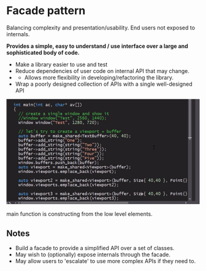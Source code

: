 #  Facade pattern

Balancing complexity and presentation/usability.
End users not exposed to internals.

**Provides a simple, easy to understand / use interface over a large and sophisticated body of code.**
 
* Make a library easier to use and test
* Reduce dependencies of user code on internal API that may change. 
* * Allows more flexibility in developing/refactoring the library.
* Wrap a poorly designed collection of APIs with a single well-designed API

![Main Function](Facade1.png)

main function is constructing from the low level elements. 


## Notes

* Build a facade to provide a simplified API over a set of classes.
* May wish to (optionally) expose internals through the facade.
* May allow users to 'escalate' to use more complex APIs if they need to.
